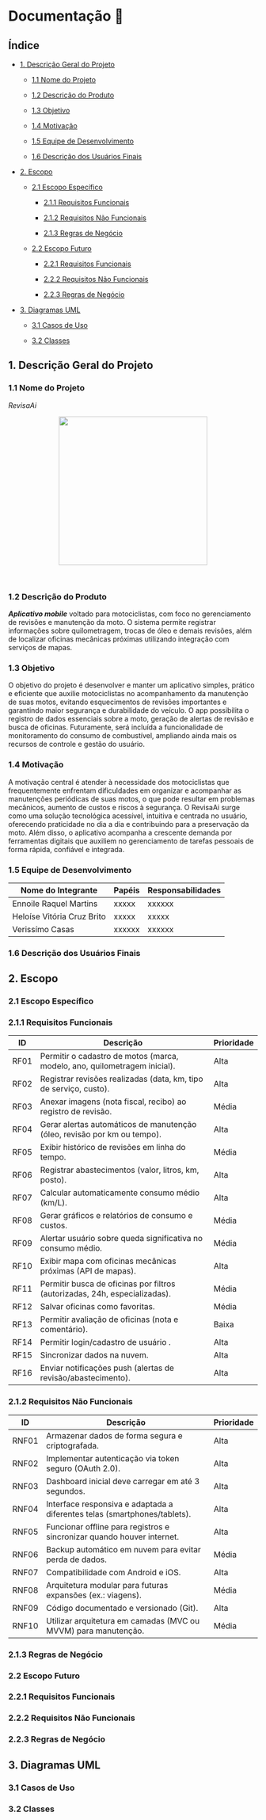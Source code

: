 # Documentação 📑
## Índice

- [1. Descrição Geral do Projeto](#1-descrição-geral-do-projeto)
  
  - [1.1 Nome do Projeto](#11-nome-do-projeto)
    
  - [1.2 Descrição do Produto](#12-descrição-do-produto)
    
  - [1.3 Objetivo](#13-objetivo)
    
  - [1.4 Motivação](#14-motivação)
    
  - [1.5 Equipe de Desenvolvimento](#15-equipe-de-desenvolvimento)
    
  - [1.6 Descrição dos Usuários Finais](#16-descrição-dos-usuários-finais)

- [2. Escopo](#2-escopo)
  
  - [2.1 Escopo Específico](#21-escopo-específico)
    
    - [2.1.1 Requisitos Funcionais](#211-requisitos-funcionais)
      
    - [2.1.2 Requisitos Não Funcionais](#212-requisitos-não-funcionais)
      
    - [2.1.3 Regras de Negócio](#213-regras-de-negócio)
      
  - [2.2 Escopo Futuro](#22-escopo-futuro)
    
    - [2.2.1 Requisitos Funcionais](#221-requisitos-funcionais)
      
    - [2.2.2 Requisitos Não Funcionais](#222-requisitos-não-funcionais)
      
    - [2.2.3 Regras de Negócio](#223-regras-de-negócio)

- [3. Diagramas UML](#3-diagramas-uml)
  
  - [3.1 Casos de Uso](#31-casos-de-uso)
    
  - [3.2 Classes](#32-classes)

    
## 1. Descrição Geral do Projeto

### 1.1 Nome do Projeto

*RevisaAi*
<br>
<p align="center"> <img src="https://i.postimg.cc/pX8Dtx3D/Logo-da-Revisa-Ai-com-Motociclista.png" alt="" width="300" /></p>
<br>

### 1.2 Descrição do Produto

_**Aplicativo mobile**_ voltado para motociclistas, com foco no gerenciamento de revisões e manutenção da moto. O sistema permite registrar informações sobre quilometragem, trocas de óleo e demais revisões, além de localizar oficinas mecânicas próximas utilizando integração com serviços de mapas.

### 1.3 Objetivo

O objetivo do projeto é desenvolver e manter um aplicativo simples, prático e eficiente que auxilie motociclistas no acompanhamento da manutenção de suas motos, evitando esquecimentos de revisões importantes e garantindo maior segurança e durabilidade do veículo. O app possibilita o registro de dados essenciais sobre a moto, geração de alertas de revisão e busca de oficinas. Futuramente, será incluída a funcionalidade de monitoramento do consumo de combustível, ampliando ainda mais os recursos de controle e gestão do usuário.

### 1.4 Motivação 

A motivação central é atender à necessidade dos motociclistas que frequentemente enfrentam dificuldades em organizar e acompanhar as manutenções periódicas de suas motos, o que pode resultar em problemas mecânicos, aumento de custos e riscos à segurança. O RevisaAi surge como uma solução tecnológica acessível, intuitiva e centrada no usuário, oferecendo praticidade no dia a dia e contribuindo para a preservação da moto. Além disso, o aplicativo acompanha a crescente demanda por ferramentas digitais que auxiliem no gerenciamento de tarefas pessoais de forma rápida, confiável e integrada.

### 1.5 Equipe de Desenvolvimento

| Nome do Integrante | Papéis | Responsabilidades |
|--------------------|--------|-------------------|
| Ennoile Raquel Martins | xxxxx | xxxxxx |
| Heloíse Vitória Cruz Brito | xxxxx | xxxxx |
| Verissímo Casas | xxxxxx | xxxxxx | 

### 1.6 Descrição dos Usuários Finais

## 2. Escopo

### 2.1 Escopo Específico

### 2.1.1 Requisitos Funcionais 

| ID   | Descrição                                                                 | Prioridade |
|------|---------------------------------------------------------------------------|------------|
| RF01 | Permitir o cadastro de motos (marca, modelo, ano, quilometragem inicial).  | Alta       |
| RF02 | Registrar revisões realizadas (data, km, tipo de serviço, custo).          | Alta       |
| RF03 | Anexar imagens (nota fiscal, recibo) ao registro de revisão.               | Média      |
| RF04 | Gerar alertas automáticos de manutenção (óleo, revisão por km ou tempo).   | Alta       |
| RF05 | Exibir histórico de revisões em linha do tempo.                            | Média      |
| RF06 | Registrar abastecimentos (valor, litros, km, posto).                       | Alta       |
| RF07 | Calcular automaticamente consumo médio (km/L).                             | Alta       |
| RF08 | Gerar gráficos e relatórios de consumo e custos.                           | Média      |
| RF09 | Alertar usuário sobre queda significativa no consumo médio.                | Média      |
| RF10 | Exibir mapa com oficinas mecânicas próximas (API de mapas).                | Alta       |
| RF11 | Permitir busca de oficinas por filtros (autorizadas, 24h, especializadas). | Média      |
| RF12 | Salvar oficinas como favoritas.                                            | Média      |
| RF13 | Permitir avaliação de oficinas (nota e comentário).                        | Baixa      |
| RF14 | Permitir login/cadastro de usuário .                                       | Alta       |
| RF15 | Sincronizar dados na nuvem.                                                | Alta       |
| RF16 | Enviar notificações push (alertas de revisão/abastecimento).               | Alta       |


### 2.1.2 Requisitos Não Funcionais 

| ID    | Descrição                                                                 | Prioridade |
|-------|---------------------------------------------------------------------------|------------|
| RNF01 | Armazenar dados de forma segura e criptografada.                          | Alta       |
| RNF02 | Implementar autenticação via token seguro (OAuth 2.0).                    | Alta       |
| RNF03 | Dashboard inicial deve carregar em até 3 segundos.                        | Alta       |
| RNF04 | Interface responsiva e adaptada a diferentes telas (smartphones/tablets). | Alta       |
| RNF05 | Funcionar offline para registros e sincronizar quando houver internet.    | Alta       |
| RNF06 | Backup automático em nuvem para evitar perda de dados.                    | Média      |
| RNF07 | Compatibilidade com Android e iOS.                                        | Alta       |
| RNF08 | Arquitetura modular para futuras expansões (ex.: viagens).                | Média      |
| RNF09 | Código documentado e versionado (Git).                                    | Alta       |
| RNF10 | Utilizar arquitetura em camadas (MVC ou MVVM) para manutenção.            | Média      |


### 2.1.3 Regras de Negócio

### 2.2 Escopo Futuro

### 2.2.1 Requisitos Funcionais

### 2.2.2 Requisitos Não Funcionais 

### 2.2.3 Regras de Negócio 

## 3. Diagramas UML

### 3.1 Casos de Uso

### 3.2 Classes 
